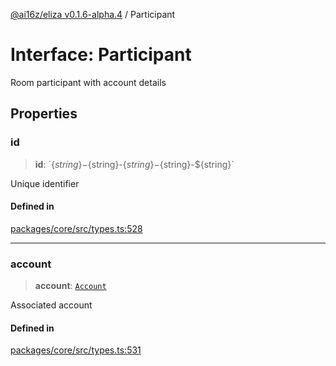 [@ai16z/eliza v0.1.6-alpha.4](../index.md) / Participant

# Interface: Participant

Room participant with account details

## Properties

### id

> **id**: \`$\{string\}-$\{string\}-$\{string\}-$\{string\}-$\{string\}\`

Unique identifier

#### Defined in

[packages/core/src/types.ts:528](https://github.com/IkigaiLabsETH/eliza/blob/main/packages/core/src/types.ts#L528)

***

### account

> **account**: [`Account`](Account.md)

Associated account

#### Defined in

[packages/core/src/types.ts:531](https://github.com/IkigaiLabsETH/eliza/blob/main/packages/core/src/types.ts#L531)

